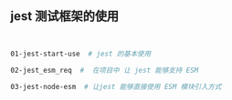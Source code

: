## jest 测试框架的使用


```bash


01-jest-start-use  # jest 的基本使用

02-jest_esm_req  #  在项目中 让 jest 能够支持 ESM 

03-jest-node-esm  # 让jest 能够直接使用 ESM 模块引入方式

``` 


